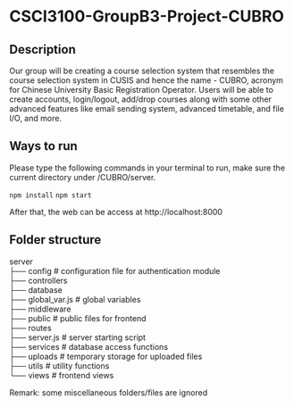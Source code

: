 # CSCI3100-GroupB3-Project-CUBRO

## Description

Our group will be creating a course selection system that resembles the course selection system in
CUSIS and hence the name - CUBRO, acronym for Chinese University Basic Registration Operator. Users
will be able to create accounts, login/logout, add/drop courses along with some other advanced features like email sending system, advanced timetable, and file I/O, and more.

## Ways to run

Please type the following commands in your terminal to run, make sure the current directory under /CUBRO/server.

`npm install`
`npm start`

After that, the web can be access at http://localhost:8000

## Folder structure

server  
├── config # configuration file for authentication module  
├── controllers  
├── database  
├── global_var.js # global variables  
├── middleware  
├── public # public files for frontend  
├── routes  
├── server.js # server starting script  
├── services # database access functions  
├── uploads # temporary storage for uploaded files  
├── utils # utility functions  
└── views # frontend views

Remark: some miscellaneous folders/files are ignored
